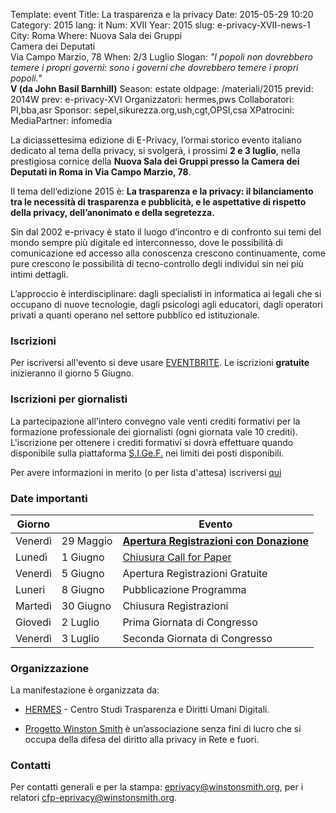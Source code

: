 Template: event
Title: La trasparenza e la privacy
Date: 2015-05-29 10:20
Category: 2015
lang: it
Num: XVII
Year: 2015
slug: e-privacy-XVII-news-1
City: Roma
Where: Nuova Sala dei Gruppi<br/>Camera dei Deputati<br/>Via Campo Marzio, 78
When: 2/3 Luglio
Slogan: <i>"I popoli non dovrebbero temere i propri governi: sono i governi che dovrebbero temere i propri popoli."</i><br/><b>V (da John Basil Barnhill)</b>
Season: estate
oldpage: /materiali/2015
previd: 2014W
prev: e-privacy-XVI
Organizzatori: hermes,pws
Collaboratori: PI,bba,asr
Sponsor: sepel,sikurezza.org,ush,cgt,OPSI,csa
XPatrocini: 
MediaPartner: infomedia

La diciassettesima edizione di E-Privacy, l’ormai storico evento
italiano dedicato al tema della privacy, si svolgerà, i prossimi **2 e 3
luglio**, nella prestigiosa cornice della **Nuova Sala dei Gruppi presso
la Camera dei Deputati in Roma in Via Campo Marzio, 78**.

Il tema dell‘edizione 2015 è: __La trasparenza e la privacy: il
bilanciamento tra le necessità di trasparenza e pubblicità, e le
aspettative di rispetto della privacy, dell’anonimato e della
segretezza.__

Sin dal 2002 e-privacy è stato il luogo d’incontro e di confronto sui
temi del mondo sempre più digitale ed interconnesso, dove le
possibilità di comunicazione ed accesso alla conoscenza crescono
continuamente, come pure crescono le possibilità di tecno-controllo
degli individui sin nei più intimi dettagli.

L’approccio è interdisciplinare: dagli specialisti in informatica ai
legali che si occupano di nuove tecnologie, dagli psicologi agli
educatori, dagli operatori privati a quanti operano nel settore
pubblico ed istituzionale.

### Iscrizioni

Per iscriversi all'evento si deve usare 
[EVENTBRITE](https://www.eventbrite.it/e/biglietti-e-privacy-2015-la-trasparenza-e-la-privacy-16856755008).
Le iscrizioni **gratuite** inizieranno il giorno 5 Giugno.

### Iscrizioni per giornalisti

La partecipazione all'intero convegno vale venti crediti formativi per
la formazione professionale dei giornalisti (ogni giornata vale 10
crediti). L'iscrizione per ottenere i crediti formativi si dovrà
effettuare quando disponibile sulla piattaforma
[S.I.Ge.F.](https://sigef-odg.lansystems.it/sigef/) nei limiti dei
posti disponibili.

Per avere informazioni in merito (o per lista d'attesa) iscriversi
[qui](https://docs.google.com/forms/d/18TiDyUJq9y0RDiTfwUWk2oR9x8MRRcfXQn1ezfxOJxk/viewform?c=0&w=1)

### Date importanti

Giorno || Evento
--- | --- | ---
Venerdì | 29 Maggio | **[Apertura Registrazioni con Donazione](https://www.eventbrite.it/e/biglietti-e-privacy-2015-la-trasparenza-e-la-privacy-16856755008)**
Lunedì  | 1 Giugno  | [Chiusura Call for Paper](http://e-privacy.winstonsmith.org/e-privacy-XVII.html)
Venerdì | 5 Giugno  | Apertura Registrazioni Gratuite
Lunerì  | 8 Giugno  | Pubblicazione Programma
Martedì | 30 Giugno | Chiusura Registrazioni
Giovedì | 2 Luglio  | Prima Giornata di Congresso
Venerdì | 3 Luglio  | Seconda Giornata di Congresso

### Organizzazione

La manifestazione è organizzata da:

 - [HERMES](http://logioshermes.org/) \- Centro Studi Trasparenza e
 Diritti Umani Digitali. 
 
 - [Progetto Winston Smith](http://pws.winstonsmith.org/) è
   un’associazione senza fini di lucro che si occupa della difesa del
   diritto alla privacy in Rete e fuori.

### Contatti

Per contatti generali e per la stampa:
[eprivacy@winstonsmith.org](mailto:eprivacy@winstonsmith.org), per i
relatori
[cfp-eprivacy@winstonsmith.org](mailto:cfp-eprivacy@winstonsmith.org).
